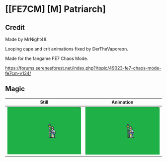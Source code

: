 # [\[FE7CM\] \[M\] Patriarch]

## Credit

Made by MrNight48.

Looping cape and crit animations fixed by DerTheVaporeon.

Made for the fangame FE7 Chaos Mode.

https://forums.serenesforest.net/index.php?/topic/49023-fe7-chaos-mode-fe7cm-v134/
	
## Magic

| Still | Animation |
| :---: | :-------: |
| ![Magic still](./Magic_000.png) | ![Magic animation](./Magic.gif) |
